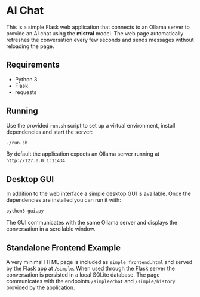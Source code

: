 # AI Chat

This is a simple Flask web application that connects to an Ollama server to provide an AI chat using the **mistral** model. The web page automatically refreshes the conversation every few seconds and sends messages without reloading the page.

## Requirements

- Python 3
- Flask
- requests

## Running

Use the provided `run.sh` script to set up a virtual environment, install dependencies and start the server:

```bash
./run.sh
```

By default the application expects an Ollama server running at `http://127.0.0.1:11434`.

## Desktop GUI

In addition to the web interface a simple desktop GUI is available. Once the
dependencies are installed you can run it with:

```bash
python3 gui.py
```

The GUI communicates with the same Ollama server and displays the conversation
in a scrollable window.

## Standalone Frontend Example

A very minimal HTML page is included as `simple_frontend.html` and served by the Flask app at `/simple`. When used through the Flask server the conversation is persisted in a local SQLite database. The page communicates with the endpoints `/simple/chat` and `/simple/history` provided by the application.
